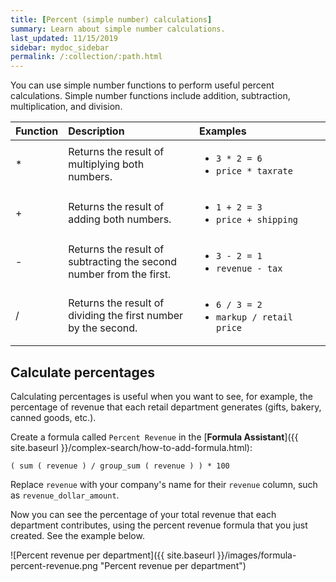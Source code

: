 ```yaml
---
title: [Percent (simple number) calculations]
summary: Learn about simple number calculations.
last_updated: 11/15/2019
sidebar: mydoc_sidebar
permalink: /:collection/:path.html
---
```

You can use simple number functions to perform useful percent calculations.
Simple number functions include addition, subtraction, multiplication, and
division.

<table>
   <colgroup>
      <col style="width:10%"/>
      <col style="width:45%"/>
      <col style="width:45%"/>
   </colgroup>
   <thead class="thead" style="text-align:left;">
      <tr>
         <th>Function</th>
         <th>Description</th>
         <th>Examples</th>
      </tr>
   </thead>
   <tbody class="tbody">
      <tr>
         <td>&#42;</td>
         <td>Returns the result of multiplying both numbers.</td>
         <td>
            <ul>
               <li><code>3 * 2 = 6</code></li>
               <li><code>price * taxrate</code></li>
            </ul>
         </td>
      </tr>
      <tr>
         <td>+</td>
         <td>Returns the result of adding both numbers.</td>
         <td>
            <ul>
               <li><code>1 + 2 = 3</code></li>
               <li><code>price + shipping</code></li>
            </ul>
         </td>
      </tr>
      <tr>
         <td>-</td>
         <td>Returns the result of subtracting the second number from the first.</td>
         <td>
            <ul>
               <li><code>3 - 2 = 1</code></li>
               <li><code>revenue - tax</code></li>
            </ul>
         </td>
      </tr>
      <tr>
         <td class="entry row-nocellborder" headers="d15914e33 ">/</td>
         <td class="entry row-nocellborder" headers="d15914e36 ">Returns the result of dividing the first number by the second.</td>
         <td class="entry cellrowborder" headers="d15914e39 ">
            <ul>
               <li><code>6 / 3 = 2</code></li>
               <li><code>markup / retail price</code></li>
            </ul>
         </td>
      </tr>
   </tbody>
</table>

## Calculate percentages

Calculating percentages is useful when you want to see, for example, the
percentage of revenue that each retail department generates (gifts, bakery, canned goods, etc.).

Create a formula called `Percent Revenue` in the [**Formula Assistant**]({{ site.baseurl }}/complex-search/how-to-add-formula.html):

`( sum ( revenue ) / group_sum ( revenue ) ) * 100`

Replace `revenue` with your company's name for their `revenue` column, such as `revenue_dollar_amount`.

Now you can see the percentage of your total revenue that each department contributes, using the percent revenue formula that you just created. See the example below.

![Percent revenue per department]({{ site.baseurl }}/images/formula-percent-revenue.png "Percent revenue per department")
